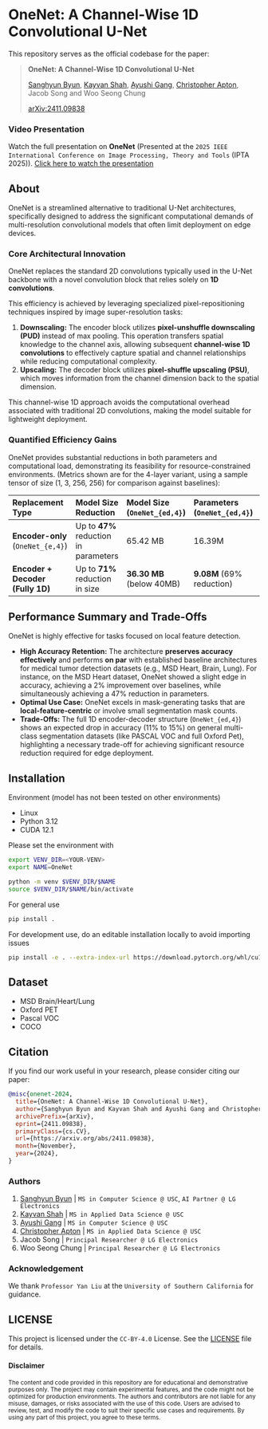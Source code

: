 # OneNet: A Channel-Wise 1D Convolutional U-Net

This repository serves as the official codebase for the paper:
> **OneNet: A Channel-Wise 1D Convolutional U-Net**
>
> [Sanghyun Byun](https://shbyun080.github.io/), [Kayvan Shah](https://github.com/KayvanShah1), [Ayushi Gang](https://github.com/ayu-04), [Christopher Apton](https://github.com/chrisapton), Jacob Song and Woo Seong Chung
>
> [arXiv:2411.09838](https://arxiv.org/abs/2411.09838)

### Video Presentation
Watch the full presentation on **OneNet** (Presented at the `2025 IEEE International Conference on Image Processing, Theory and Tools` (IPTA 2025)).
[Click here to watch the presentation](https://www.youtube.com/watch?v=ufhQdo-_Hh4) 

## About
OneNet is a streamlined alternative to traditional U-Net architectures, specifically designed to address the significant computational demands of multi-resolution convolutional models that often limit deployment on edge devices.

### Core Architectural Innovation

OneNet replaces the standard 2D convolutions typically used in the U-Net backbone with a novel convolution block that relies solely on **1D convolutions**.

This efficiency is achieved by leveraging specialized pixel-repositioning techniques inspired by image super-resolution tasks:

1.  **Downscaling:** The encoder block utilizes **pixel-unshuffle downscaling (PUD)** instead of max pooling. This operation transfers spatial knowledge to the channel axis, allowing subsequent **channel-wise 1D convolutions** to effectively capture spatial and channel relationships while reducing computational complexity.
2.  **Upscaling:** The decoder block utilizes **pixel-shuffle upscaling (PSU)**, which moves information from the channel dimension back to the spatial dimension.

This channel-wise 1D approach avoids the computational overhead associated with traditional 2D convolutions, making the model suitable for lightweight deployment.

### Quantified Efficiency Gains

OneNet provides substantial reductions in both parameters and computational load, demonstrating its feasibility for resource-constrained environments. (Metrics shown are for the 4-layer variant, using a sample tensor of size (1, 3, 256, 256) for comparison against baselines):

| Replacement Type | Model Size Reduction | Model Size (`OneNet_{ed,4}`) | Parameters (`OneNet_{ed,4}`) | FLOPs (`OneNet_{ed,4}`) |
| :--- | :--- | :--- | :--- | :--- |
| **Encoder-only** (`OneNet_{e,4}`) | Up to **47%** reduction in parameters | 65.42 MB | 16.39M | 78.42 GB |
| **Encoder + Decoder (Fully 1D)** | Up to **71%** reduction in size | **36.30 MB** (below 40MB) | **9.08M** (69% reduction) | **22.92 GB** (78% reduction in FLOPs) |

## Performance Summary and Trade-Offs

OneNet is highly effective for tasks focused on local feature detection.

*   **High Accuracy Retention:** The architecture **preserves accuracy effectively** and performs **on par** with established baseline architectures for medical tumor detection datasets (e.g., MSD Heart, Brain, Lung). For instance, on the MSD Heart dataset, OneNet showed a slight edge in accuracy, achieving a 2% improvement over baselines, while simultaneously achieving a 47% reduction in parameters.
*   **Optimal Use Case:** OneNet excels in mask-generating tasks that are **local-feature-centric** or involve small segmentation mask counts.
*   **Trade-Offs:** The full 1D encoder-decoder structure (`OneNet_{ed,4}`) shows an expected drop in accuracy (11% to 15%) on general multi-class segmentation datasets (like PASCAL VOC and full Oxford Pet), highlighting a necessary trade-off for achieving significant resource reduction required for edge deployment.

## Installation
Environment (model has not been tested on other environments)
- Linux
- Python 3.12
- CUDA 12.1

Please set the environment with
```bash
export VENV_DIR=<YOUR-VENV>
export NAME=OneNet

python -m venv $VENV_DIR/$NAME
source $VENV_DIR/$NAME/bin/activate
```

For general use
```bash
pip install .
```

For development use, do an editable installation locally to avoid importing issues
```bash
pip install -e . --extra-index-url https://download.pytorch.org/whl/cu121
```

## Dataset
- MSD Brain/Heart/Lung
- Oxford PET
- Pascal VOC
- COCO

## Citation
If you find our work useful in your research, please consider citing our paper:
```bibtex
@misc{onenet-2024,
  title={OneNet: A Channel-Wise 1D Convolutional U-Net},
  author={Sanghyun Byun and Kayvan Shah and Ayushi Gang and Christopher Apton and Jacob Song and Woo Seong Chung},
  archivePrefix={arXiv},
  eprint={2411.09838},
  primaryClass={cs.CV},
  url={https://arxiv.org/abs/2411.09838}, 
  month={November},
  year={2024},
}
```

### Authors
1. [Sanghyun Byun](https://shbyun080.github.io/) | `MS in Computer Science @ USC`, `AI Partner @ LG Electronics`
3. [Kayvan Shah](https://github.com/KayvanShah1) | `MS in Applied Data Science @ USC`
2. [Ayushi Gang](https://github.com/ayu-04) | `MS in Computer Science @ USC`
4. [Christopher Apton](https://github.com/chrisapton) | `MS in Applied Data Science @ USC`
5. Jacob Song | `Principal Researcher @ LG Electronics`
6. Woo Seong Chung | `Principal Researcher @ LG Electronics`

### Acknowledgement
We thank `Professor Yan Liu` at the `University of Southern California` for guidance.

## LICENSE
This project is licensed under the `CC-BY-4.0` License. See the [LICENSE](LICENSE) file for details.

#### Disclaimer
<sub>
The content and code provided in this repository are for educational and demonstrative purposes only. The project may contain experimental features, and the code might not be optimized for production environments. The authors and contributors are not liable for any misuse, damages, or risks associated with the use of this code. Users are advised to review, test, and modify the code to suit their specific use cases and requirements. By using any part of this project, you agree to these terms.
</sub>
